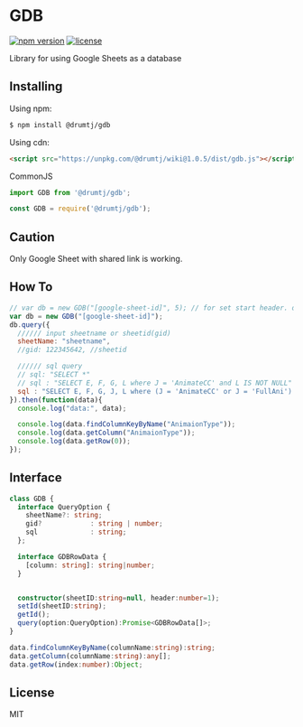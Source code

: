 # GDB

[![npm version](https://img.shields.io/npm/v/@drumtj/gdb.svg?style=flat)](https://www.npmjs.com/package/@drumtj/gdb)
[![license](https://img.shields.io/npm/l/@drumtj/gdb.svg)](#)

Library for using Google Sheets as a database


## Installing

Using npm:

```bash
$ npm install @drumtj/gdb
```

Using cdn:
```html
<script src="https://unpkg.com/@drumtj/wiki@1.0.5/dist/gdb.js"></script>
```

CommonJS
```js
import GDB from '@drumtj/gdb';
```
```js
const GDB = require('@drumtj/gdb');
```

## Caution
Only Google Sheet with shared link is working.

## How To

```js
// var db = new GDB("[google-sheet-id]", 5); // for set start header. default 1
var db = new GDB("[google-sheet-id]");
db.query({
  ////// input sheetname or sheetid(gid)
  sheetName: "sheetname",
  //gid: 122345642, //sheetid

  ////// sql query
  // sql: "SELECT *"
  // sql : "SELECT E, F, G, L where J = 'AnimateCC' and L IS NOT NULL"
  sql : "SELECT E, F, G, J, L where (J = 'AnimateCC' or J = 'FullAni') and L IS NOT NULL"
}).then(function(data){
  console.log("data:", data);

  console.log(data.findColumnKeyByName("AnimaionType"));
  console.log(data.getColumn("AnimaionType"));
  console.log(data.getRow(0));
});
```

## Interface
```ts
class GDB {
  interface QueryOption {
  	sheetName?: string;
  	gid? 			: string | number;
  	sql				: string;
  };

  interface GDBRowData {
    [column: string]: string|number;
  }


  constructor(sheetID:string=null, header:number=1);
  setId(sheetID:string);
  getId();
  query(option:QueryOption):Promise<GDBRowData[]>;
}  

data.findColumnKeyByName(columnName:string):string;
data.getColumn(columnName:string):any[];
data.getRow(index:number):Object;
```


## License

MIT
